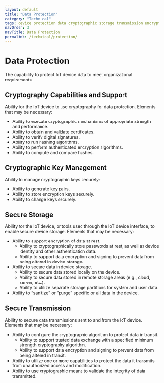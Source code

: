 ```yaml
---
layout: default
title: "Data Protection"
category: "Technical"
tags: device protection data cryptographic storage transmission encryption certificate signature hash algorithm key integrity 
navOrder: 3
navTitle: Data Protection
permalink: /technical/protection/
---
```


# Data Protection
 
The capability to protect IoT device data to meet organizational requirements.
 
## Cryptography Capabilities and Support
 
Ability for the IoT device to use cryptography for data protection. Elements that may be necessary:

- Ability to execute cryptographic mechanisms of appropriate strength and performance. 
- Ability to obtain and validate certificates.
- Ability to verify digital signatures.
- Ability to run hashing algorithms.
- Ability to perform authenticated encryption algorithms.
- Ability to compute and compare hashes.
 
## Cryptographic Key Management
 
Ability to manage cryptographic keys securely:

- Ability to generate key pairs.
- Ability to store encryption keys securely.
- Ability to change keys securely.
 
## Secure Storage
 
Ability for the IoT device, or tools used through the IoT device interface, to enable secure device storage. Elements that may be necessary:

- Ability to support encryption of data at rest.
  - Ability to cryptographically store passwords at rest, as well as device identity and other authentication data.
  - Ability to support data encryption and signing to prevent data from being altered in device storage.
- Ability to secure data in device storage.
  - Ability to secure data stored locally on the device.
  - Ability to secure data stored in remote storage areas (e.g., cloud, server, etc.).
  - Ability to utilize separate storage partitions for system and user data.
- Ability to “sanitize” or “purge” specific or all data in the device.
 
## Secure Transmission
 
Ability to secure data transmissions sent to and from the IoT device. Elements that may be necessary:

- Ability to configure the cryptographic algorithm to protect data in transit.
  - Ability to support trusted data exchange with a specified minimum strength cryptography algorithm.
  - Ability to support data encryption and signing to prevent data from being altered in transit.
- Ability to utilize one or more capabilities to protect the data it transmits from unauthorized access and modification.
- Ability to use cryptographic means to validate the integrity of data transmitted.
 
